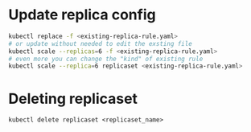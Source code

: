# Update replica config

``` sh
kubectl replace -f <existing-replica-rule.yaml>
# or update without needed to edit the exsting file
kubectl scale --replicas=6 -f <existing-replica-rule.yaml>
# even more you can change the "kind" of existing rule
kubectl scale --replica=6 replicaset <existing-replica-rule.yaml>
```
# Deleting replicaset
```
kubectl delete replicaset <replicaset_name>
```
